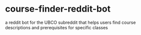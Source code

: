 # course-finder-reddit-bot
a reddit bot for the UBCO subreddit that helps users find course descriptions and prerequisites for specific classes
